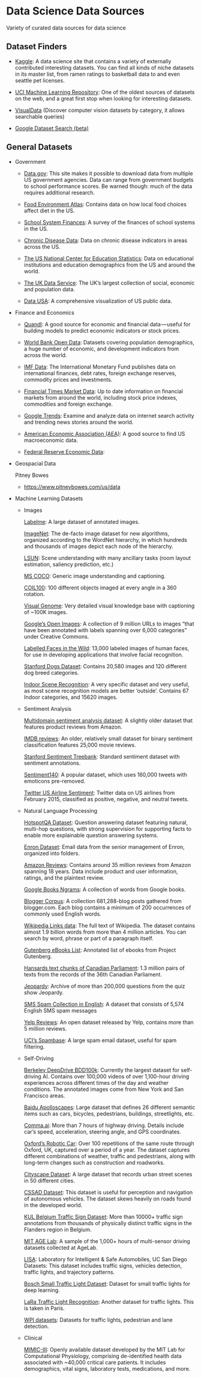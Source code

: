 # Data Science Data Sources
Variety of curated data sources for data science

## Dataset Finders
- [Kaggle](https://www.kaggle.com/datasets): A data science site that contains a variety of externally contributed interesting datasets. You can find all kinds of niche datasets in its master list, from ramen ratings to basketball data to and even seattle pet licenses.
    
- [UCI Machine Learning Repository](http://mlr.cs.umass.edu/ml/): One of the oldest sources of datasets on the web, and a great first stop when looking for interesting datasets.
  
- [VisualData](https://www.visualdata.io/) (Discover computer vision datasets by category, it allows searchable queries)
    
- [Google Dataset Search (beta)](https://toolbox.google.com/datasetsearch)
  
## General Datasets
- Government
  
  - [Data.gov](https://www.data.gov): This site makes it possible to download data from multiple US government agencies. Data can range from government budgets to school performance scores. Be warned though: much of the data requires additional research.
  
  - [Food Environment Atlas](https://catalog.data.gov/dataset/food-environment-atlas-f4a22): Contains data on how local food choices affect diet in the US.
  
  - [School System Finances](https://catalog.data.gov/dataset/annual-survey-of-school-system-finances): A survey of the finances of school systems in the US.
    
  - [Chronic Disease Data](https://catalog.data.gov/dataset/u-s-chronic-disease-indicators-cdi-e50c9): Data on chronic disease indicators in areas across the US.
    
  - [The US National Center for Education Statistics](https://nces.ed.gov/): Data on educational institutions and education demographics from the US and around the world.
    
  - [The UK Data Service](https://www.ukdataservice.ac.uk/): The UK’s largest collection of social, economic and population data.
    
  - [Data USA](http://datausa.io/): A comprehensive visualization of US public data.
  
- Finance and Economics
  
  - [Quandl](https://www.quandl.com/): A good source for economic and financial data — useful for building models to predict economic indicators or stock prices.
  
  - [World Bank Open Data](https://data.worldbank.org/): Datasets covering population demographics, a huge number of economic, and development indicators from across the world.
    
  - [IMF Data](https://www.imf.org/en/Data): The International Monetary Fund publishes data on international finances, debt rates, foreign exchange reserves, commodity prices and investments.
    
  - [Financial Times Market Data](https://markets.ft.com/data/): Up to date information on financial markets from around the world, including stock price indexes, commodities and foreign exchange.
    
  - [Google Trends](http://www.google.com/trends?q=google&ctab=0&geo=all&date=all&sort=0): Examine and analyze data on internet search activity and trending news stories around the world.
    
  - [American Economic Association (AEA)](https://www.aeaweb.org/resources/data/us-macro-regional): A good source to find US macroeconomic data.
    
  - [Federal Reserve Economic Data](https://fred.stlouisfed.org/):

- Geospacial Data
 
  Pitney Bowes
  - https://www.pitneybowes.com/us/data
  
- Machine Learning Datasets
  - Images
  
    [Labelme](http://labelme.csail.mit.edu/Release3.0/browserTools/php/dataset.php): A large dataset of annotated images.

    [ImageNet](http://image-net.org/): The de-facto image dataset for new algorithms, organized according to the WordNet hierarchy, in which hundreds and thousands of images depict each node of the hierarchy.

    [LSUN](http://lsun.cs.princeton.edu/2016/): Scene understanding with many ancillary tasks (room layout estimation, saliency prediction, etc.)

    [MS COCO](http://mscoco.org/): Generic image understanding and captioning.

    [COIL100](http://www1.cs.columbia.edu/CAVE/software/softlib/coil-100.php): 100 different objects imaged at every angle in a 360 rotation.

    [Visual Genome](http://visualgenome.org/): Very detailed visual knowledge base with captioning of ~100K images.

    [Google’s Open Images](https://research.googleblog.com/2016/09/introducing-open-images-dataset.html): A collection of 9 million URLs to images “that have been annotated with labels spanning over 6,000 categories” under Creative Commons.

    [Labelled Faces in the Wild](http://vis-www.cs.umass.edu/lfw/): 13,000 labeled images of human faces, for use in developing applications that involve facial recognition.

    [Stanford Dogs Dataset](http://vision.stanford.edu/aditya86/ImageNetDogs/): Contains 20,580 images and 120 different dog breed categories.

    [Indoor Scene Recognition](http://web.mit.edu/torralba/www/indoor.html): A very specific dataset and very useful, as most scene recognition models are better ‘outside’. Contains 67 Indoor categories, and 15620 images.

  - Sentiment Analysis
  
    [Multidomain sentiment analysis dataset](http://www.cs.jhu.edu/~mdredze/datasets/sentiment/): A slightly older dataset that features product reviews from Amazon.

    [IMDB reviews](http://ai.stanford.edu/~amaas/data/sentiment/): An older, relatively small dataset for binary sentiment classification features 25,000 movie reviews.

    [Stanford Sentiment Treebank](http://nlp.stanford.edu/sentiment/code.html): Standard sentiment dataset with sentiment annotations.

    [Sentiment140](http://help.sentiment140.com/for-students/): A popular dataset, which uses 160,000 tweets with emoticons pre-removed.

    [Twitter US Airline Sentiment](https://www.kaggle.com/crowdflower/twitter-airline-sentiment): Twitter data on US airlines from February 2015, classified as positive, negative, and neutral tweets.
  
  - Natural Language Processing
  
    [HotspotQA Dataset](https://hotpotqa.github.io/): Question answering dataset featuring natural, multi-hop questions, with strong supervision for supporting facts to enable more explainable question answering systems.

    [Enron Dataset](https://www.cs.cmu.edu/~./enron/): Email data from the senior management of Enron, organized into folders.

    [Amazon Reviews](https://snap.stanford.edu/data/web-Amazon.html): Contains around 35 million reviews from Amazon spanning 18 years. Data include product and user information, ratings, and the plaintext review.

    [Google Books Ngrams](https://aws.amazon.com/datasets/google-books-ngrams/): A collection of words from Google books.

    [Blogger Corpus](http://u.cs.biu.ac.il/~koppel/BlogCorpus.htm): A collection 681,288-blog posts gathered from blogger.com. Each blog contains a minimum of 200 occurrences of commonly used English words.
    
    [Wikipedia Links data](https://code.google.com/p/wiki-links/downloads/list): The full text of Wikipedia. The dataset contains almost 1.9 billion words from more than 4 million articles. You can search by word, phrase or part of a paragraph itself.
    
    [Gutenberg eBooks List](http://www.gutenberg.org/wiki/Gutenberg:Offline_Catalogs): Annotated list of ebooks from Project Gutenberg.
    
    [Hansards text chunks of Canadian Parliament](http://www.isi.edu/natural-language/download/hansard/): 1.3 million pairs of texts from the records of the 36th Canadian Parliament.
    
    [Jeopardy](http://www.reddit.com/r/datasets/comments/1uyd0t/200000_jeopardy_questions_in_a_json_file/): Archive of more than 200,000 questions from the quiz show Jeopardy.
    
    [SMS Spam Collection in English](http://www.dt.fee.unicamp.br/~tiago/smsspamcollection/): A dataset that consists of 5,574 English SMS spam messages
    
    [Yelp Reviews](https://www.yelp.com/dataset): An open dataset released by Yelp, contains more than 5 million reviews.
    
    [UCI’s Spambase](https://archive.ics.uci.edu/ml/datasets/Spambase): A large spam email dataset, useful for spam filtering.
      
  - Self-Driving
  
    [Berkeley DeepDrive BDD100k](http://bdd-data.berkeley.edu/): Currently the largest dataset for self-driving AI. Contains over 100,000 videos of over 1,100-hour driving experiences across different times of the day and weather conditions. The annotated images come from New York and San Francisco areas.

    [Baidu Apolloscapes](http://apolloscape.auto/): Large dataset that defines 26 different semantic items such as cars, bicycles, pedestrians, buildings, streetlights, etc.

    [Comma.ai](https://archive.org/details/comma-dataset): More than 7 hours of highway driving. Details include car’s speed, acceleration, steering angle, and GPS coordinates.

    [Oxford’s Robotic Car](http://robotcar-dataset.robots.ox.ac.uk/): Over 100 repetitions of the same route through Oxford, UK, captured over a period of a year. The dataset captures different combinations of weather, traffic and pedestrians, along with long-term changes such as construction and roadworks.

    [Cityscape Dataset](https://www.cityscapes-dataset.com/): A large dataset that records urban street scenes in 50 different cities.

    [CSSAD Dataset](http://aplicaciones.cimat.mx/Personal/jbhayet/ccsad-dataset): This dataset is useful for perception and navigation of autonomous vehicles. The dataset skews heavily on roads found in the developed world.

    [KUL Belgium Traffic Sign Dataset](http://www.vision.ee.ethz.ch/~timofter/traffic_signs/): More than 10000+ traffic sign annotations from thousands of physically distinct traffic signs in the Flanders region in Belgium.

    [MIT AGE Lab](http://lexfridman.com/automated-synchronization-of-driving-data-video-audio-telemetry-accelerometer/): A sample of the 1,000+ hours of multi-sensor driving datasets collected at AgeLab.

    [LISA](http://cvrr.ucsd.edu/LISA/datasets.html): Laboratory for Intelligent & Safe Automobiles, UC San Diego Datasets: This dataset includes traffic signs, vehicles detection, traffic lights, and trajectory patterns.

    [Bosch Small Traffic Light Dataset](https://hci.iwr.uni-heidelberg.de/node/6132): Dataset for small traffic lights for deep learning.

    [LaRa Traffic Light Recognition](http://www.lara.prd.fr/benchmarks/trafficlightsrecognition): Another dataset for traffic lights. This is taken in Paris.

    [WPI datasets](http://computing.wpi.edu/dataset.html): Datasets for traffic lights, pedestrian and lane detection.
    
  - Clinical
  
    [MIMIC-III](https://mimic.physionet.org/): Openly available dataset developed by the MIT Lab for Computational Physiology, comprising de-identified health data associated with ~40,000 critical care patients. It includes demographics, vital signs, laboratory tests, medications, and more.
    
